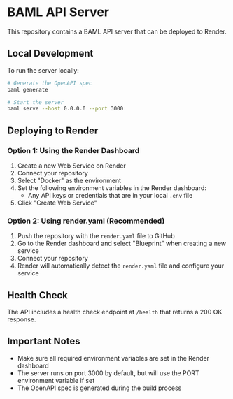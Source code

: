 # BAML API Server

This repository contains a BAML API server that can be deployed to Render.

## Local Development

To run the server locally:

```bash
# Generate the OpenAPI spec
baml generate

# Start the server
baml serve --host 0.0.0.0 --port 3000
```

## Deploying to Render

### Option 1: Using the Render Dashboard

1. Create a new Web Service on Render
2. Connect your repository
3. Select "Docker" as the environment
4. Set the following environment variables in the Render dashboard:
   - Any API keys or credentials that are in your local `.env` file
5. Click "Create Web Service"

### Option 2: Using render.yaml (Recommended)

1. Push the repository with the `render.yaml` file to GitHub
2. Go to the Render dashboard and select "Blueprint" when creating a new service
3. Connect your repository
4. Render will automatically detect the `render.yaml` file and configure your service

## Health Check

The API includes a health check endpoint at `/health` that returns a 200 OK response.

## Important Notes

- Make sure all required environment variables are set in the Render dashboard
- The server runs on port 3000 by default, but will use the PORT environment variable if set
- The OpenAPI spec is generated during the build process
